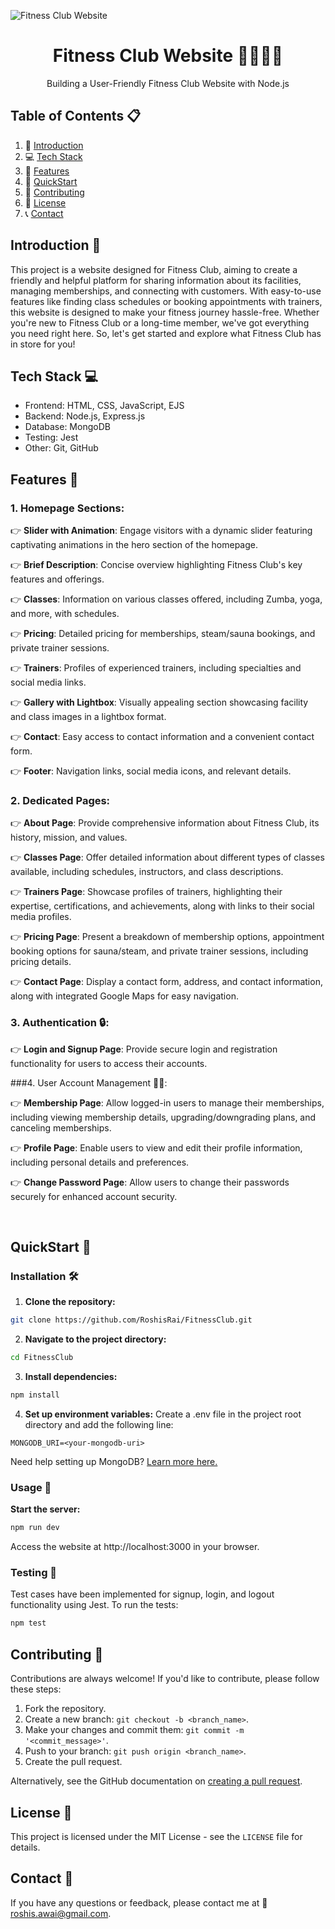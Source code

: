 ![Fitness Club Website](https://i.imgur.com/LFT3241.png)

<h1 align="center">Fitness Club Website 🏋️‍♂️🧘‍♀️</h1>
<div align="center">Building a User-Friendly Fitness Club Website with Node.js</div>

## Table of Contents 📋

1. 📖 [Introduction](#introduction-)
2. 💻 [Tech Stack](#tech-stack-)
3. 🌟 [Features](#features-)
4. 🚀 [QuickStart](#quickstart-)
5. 🤝 [Contributing](#contributing-)
6. 📜 [License](#license-)
7. 📞 [Contact](#contact-)

## Introduction 📖

This project is a website designed for Fitness Club, aiming to create a friendly and helpful platform for sharing information about its facilities, managing memberships, and connecting with customers. With easy-to-use features like finding class schedules or booking appointments with trainers, this website is designed to make your fitness journey hassle-free. Whether you're new to Fitness Club or a long-time member, we've got everything you need right here. So, let's get started and explore what Fitness Club has in store for you!

## Tech Stack 💻

- Frontend: HTML, CSS, JavaScript, EJS
- Backend: Node.js, Express.js
- Database: MongoDB
- Testing: Jest
- Other: Git, GitHub

## Features 🌟

### 1. Homepage Sections:

👉 **Slider with Animation**: Engage visitors with a dynamic slider featuring captivating animations in the hero section of the homepage.

👉 **Brief Description**: Concise overview highlighting Fitness Club's key features and offerings.

👉 **Classes**: Information on various classes offered, including Zumba, yoga, and more, with schedules.

👉 **Pricing**: Detailed pricing for memberships, steam/sauna bookings, and private trainer sessions.

👉 **Trainers**: Profiles of experienced trainers, including specialties and social media links.

👉 **Gallery with Lightbox**: Visually appealing section showcasing facility and class images in a lightbox format.

👉 **Contact**: Easy access to contact information and a convenient contact form.

👉 **Footer**: Navigation links, social media icons, and relevant details.


### 2. Dedicated Pages:

👉 **About Page**: Provide comprehensive information about Fitness Club, its history, mission, and values.

👉 **Classes Page**: Offer detailed information about different types of classes available, including schedules, instructors, and class descriptions.

👉 **Trainers Page**: Showcase profiles of trainers, highlighting their expertise, certifications, and achievements, along with links to their social media profiles.

👉 **Pricing Page**: Present a breakdown of membership options, appointment booking options for sauna/steam, and private trainer sessions, including pricing details.

👉 **Contact Page**: Display a contact form, address, and contact information, along with integrated Google Maps for easy navigation.


### 3. Authentication 🔒:

👉 **Login and Signup Page**: Provide secure login and registration functionality for users to access their accounts.


###4. User Account Management 🧑‍💻:

👉 **Membership Page**: Allow logged-in users to manage their memberships, including viewing membership details, upgrading/downgrading plans, and canceling memberships.

👉 **Profile Page**: Enable users to view and edit their profile information, including personal details and preferences.

👉 **Change Password Page**: Allow users to change their passwords securely for enhanced account security.

<br>

## QuickStart 🚀

### Installation 🛠️

1. **Clone the repository:**

```bash
git clone https://github.com/RoshisRai/FitnessClub.git
```


2. **Navigate to the project directory:**

```bash
cd FitnessClub
```

3. **Install dependencies:**

```bash
npm install
```

4. **Set up environment variables:**
Create a .env file in the project root directory and add the following line:

```
MONGODB_URI=<your-mongodb-uri>
```

Need help setting up MongoDB? [Learn more here.](https://hevodata.com/learn/mongodb-atlas-nodejs/)

### Usage 🚀

**Start the server:**

```bash
npm run dev
```

Access the website at http://localhost:3000 in your browser.

### Testing 🧪

Test cases have been implemented for signup, login, and logout functionality using Jest. To run the tests:


```bash
npm test
```

## Contributing 🤝

Contributions are always welcome! If you'd like to contribute, please follow these steps:

1. Fork the repository.
2. Create a new branch: `git checkout -b <branch_name>`.
3. Make your changes and commit them: `git commit -m '<commit_message>'`.
4. Push to your branch: `git push origin <branch_name>`.
5. Create the pull request.

Alternatively, see the GitHub documentation on [creating a pull request](https://docs.github.com/en/pull-requests/collaborating-with-pull-requests/proposing-changes-to-your-work-with-pull-requests/creating-a-pull-request).

## License 📄
This project is licensed under the MIT License - see the `LICENSE` file for details.

## Contact 📱
If you have any questions or feedback, please contact me at 📧 roshis.awai@gmail.com.



